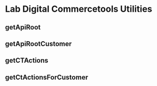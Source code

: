 # Lab Digital Commercetools Utilities

## getApiRoot

## getApiRootCustomer

## getCTActions

## getCtActionsForCustomer

